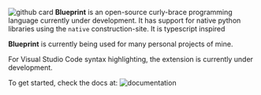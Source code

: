 ![github card](https://user-images.githubusercontent.com/65957437/216790695-d56ef469-8736-4b9c-bbd9-c15f354ebcf5.png)
**Blueprint** is an open-source curly-brace programming language currently under development. It has support for native python libraries using the ```native``` construction-site. It is typescript inspired 

**Blueprint** is currently being used for many personal projects of mine.

For Visual Studio Code syntax highlighting, the extension is currently under development.

To get started, check the docs at: ![documentation](https://www.example.com/)
